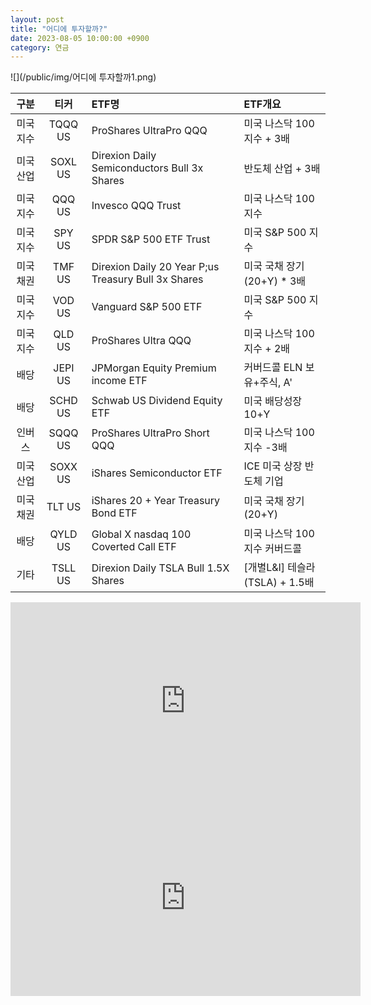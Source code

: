 ```yaml
---
layout: post
title: "어디에 투자할까?"
date: 2023-08-05 10:00:00 +0900
category: 연금
---
```


![](/public/img/어디에 투자할까1.png)

| 구분 | 티커 | ETF명 | ETF개요 |
| :---: | :---: | :--- | :--- |
| 미국지수 | TQQQ US | ProShares UltraPro QQQ | 미국 나스닥 100지수 + 3배 |
| 미국산업 | SOXL US | Direxion Daily Semiconductors Bull 3x Shares | 반도체 산업 + 3배  |
| 미국지수 | QQQ US | Invesco QQQ Trust | 미국 나스닥 100 지수 |
| 미국지수 | SPY US | SPDR S&P 500 ETF Trust | 미국 S&P 500 지수 |
| 미국채권 | TMF US | Direxion Daily 20 Year P;us Treasury Bull 3x Shares | 미국 국채 장기(20+Y) * 3배 |
| 미국지수 | VOD US | Vanguard S&P 500 ETF | 미국 S&P 500 지수 |
| 미국지수 | QLD US | ProShares Ultra QQQ | 미국 나스닥 100지수 + 2배 |
| 배당 | JEPI US | JPMorgan Equity Premium income ETF | 커버드콜 ELN 보유+주식, A' |
| 배당 | SCHD US  | Schwab US Dividend Equity ETF | 미국 배당성장 10+Y |
| 인버스 | SQQQ US | ProShares UltraPro Short QQQ | 미국 나스닥 100지수 -3배 |
| 미국산업 | SOXX US | iShares Semiconductor ETF | ICE 미국 상장 반도체 기업 |
| 미국채권 | TLT US | iShares 20 + Year Treasury Bond ETF | 미국 국채 장기(20+Y) |
| 배당 | QYLD US | Global X nasdaq 100 Coverted Call ETF | 미국 나스닥 100 지수 커버드콜  |
| 기타 | TSLL US | Direxion Daily TSLA Bull 1.5X Shares | [개별L&I] 테슬라(TSLA) + 1.5배 |

<iframe width="560" height="315" src="https://www.youtube.com/embed/H3TenEr8jwo" title="YouTube video player" frameborder="0" allow="accelerometer; autoplay; clipboard-write; encrypted-media; gyroscope; picture-in-picture; web-share" allowfullscreen></iframe>

<iframe width="560" height="315" src="https://www.youtube.com/embed/ZYf9kn61aJo" title="YouTube video player" frameborder="0" allow="accelerometer; autoplay; clipboard-write; encrypted-media; gyroscope; picture-in-picture; web-share" allowfullscreen></iframe>